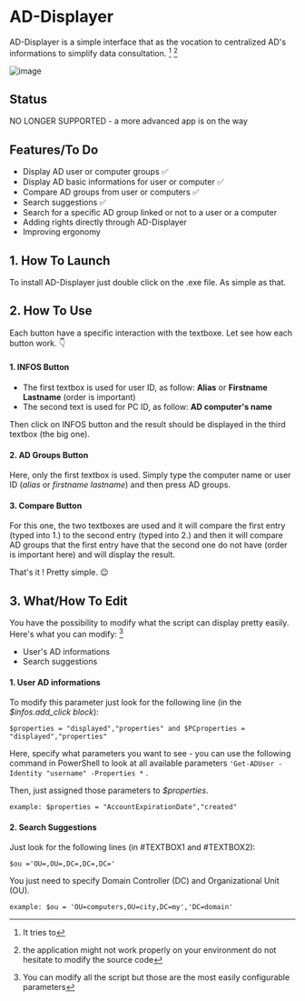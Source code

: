 # **AD-Displayer**

AD-Displayer is a simple interface that as the vocation to centralized AD's informations to simplify data consultation. [^1] [^2]

![image](https://github.com/GoblinFryer/AD-Displayer/assets/158450292/553fda8d-1688-454c-81ac-5c600edc97ee)

## Status

NO LONGER SUPPORTED - a more advanced app is on the way

## Features/To Do

-  Display AD user or computer groups ✅ 
-  Display AD basic informations for user or computer ✅ 
-  Compare AD groups from user or computers ✅ 
-  Search suggestions ✅
-  Search for a specific AD group linked or not to a user or a computer
-  Adding rights directly through AD-Displayer
-  Improving ergonomy

##  **1. How To Launch** 

To install AD-Displayer just double click on the .exe file. As simple as that.

## **2. How To Use** 

Each button have a specific interaction with the textboxe. Let see how each button work. 👇 

#### 1. **INFOS Button** 

- The first textbox is used for user ID, as follow: **Alias** or **Firstname Lastname** (order is important)
- The second text is used for PC ID, as follow: **AD computer's name**

Then click on INFOS button and the result should be displayed in the third textbox (the big one).

#### 2. **AD Groups Button**

Here, only the first textbox is used. Simply type the computer name or user ID (*alias* or *firstname lastname*) and then press AD groups.

#### 3. **Compare Button**

For this one, the two textboxes are used and it will compare the first entry (typed into 1.) to the second entry (typed into 2.) and then it will compare AD groups that the first entry have that the second one do not have (order is important here) and will display the result.

That's it ! Pretty simple. 😉 

## **3. What/How To Edit**

You have the possibility to modify what the script can display pretty easily. Here's what you can modify: [^3]

- User's AD informations
- Search suggestions

#### 1. **User AD informations**

To modify this parameter just look for the following line (in the *$infos.add_click block*):

 ` $properties = "displayed","properties" and $PCproperties = "displayed","properties" `

Here, specify what parameters you want to see - you can use the following command in PowerShell to look at all available parameters ` 'Get-ADUser -Identity "username" -Properties * ` .

Then, just assigned those parameters to *$properties*.

` example: $properties = "AccountExpirationDate","created" `

#### 2. **Search Suggestions**

Just look for the following lines (in #TEXTBOX1 and #TEXTBOX2):

` $ou ='OU=,OU=,DC=,DC=,DC=' `

You just need to specify Domain Controller (DC) and Organizational Unit (OU).

` example: $ou = 'OU=computers,OU=city,DC=my','DC=domain' `

[^1]: It tries to
[^2]: the application might not work properly on your environment do not hesitate to modify the source code
[^3]: You can modify all the script but those are the most easily configurable parameters
